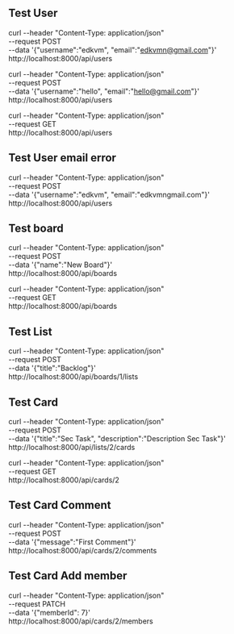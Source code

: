 
## Test User
curl --header "Content-Type: application/json" \
  --request POST \
  --data '{"username":"edkvm", "email":"edkvmn@gmail.com"}' \
  http://localhost:8000/api/users

curl --header "Content-Type: application/json" \
  --request POST \
  --data '{"username":"hello", "email":"hello@gmail.com"}' \
  http://localhost:8000/api/users


curl --header "Content-Type: application/json" \
  --request GET \
  http://localhost:8000/api/users

## Test User email error
curl --header "Content-Type: application/json" \
  --request POST \
  --data '{"username":"edkvm", "email":"edkvmngmail.com"}' \
  http://localhost:8000/api/users

## Test board
curl --header "Content-Type: application/json" \
  --request POST \
  --data '{"name":"New Board"}' \
  http://localhost:8000/api/boards

curl --header "Content-Type: application/json" \
  --request GET \
  http://localhost:8000/api/boards

## Test List
curl --header "Content-Type: application/json" \
  --request POST \
  --data '{"title":"Backlog"}' \
  http://localhost:8000/api/boards/1/lists

## Test Card
curl --header "Content-Type: application/json" \
  --request POST \
  --data '{"title":"Sec Task", "description":"Description Sec Task"}' \
  http://localhost:8000/api/lists/2/cards

curl --header "Content-Type: application/json" \
  --request GET \
  http://localhost:8000/api/cards/2 

## Test Card Comment
curl --header "Content-Type: application/json" \
  --request POST \
  --data '{"message":"First Comment"}' \
  http://localhost:8000/api/cards/2/comments

## Test Card Add member 
curl --header "Content-Type: application/json" \
  --request PATCH \
  --data '{"memberId": 7}' \
  http://localhost:8000/api/cards/2/members